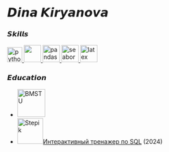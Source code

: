 # 𝘿𝙞𝙣𝙖 𝙆𝙞𝙧𝙮𝙖𝙣𝙤𝙫𝙖
### 𝙎𝙠𝙞𝙡𝙡𝙨
<p> 
  <a href="https://www.python.org" target="_blank"> 
    <img src="https://upload.wikimedia.org/wikipedia/commons/thumb/c/c3/Python-logo-notext.svg/1869px-Python-logo-notext.svg.png" alt="python" width="35">
  </a>

  <a href="https://numpy.org" target="_blank"> 
    <img src="https://numpy.org/images/logo.svg" width="40" height="40"/>
  </a>
  
  <a href="https://pandas.pydata.org" target="_blank"> 
    <img src="https://encrypted-tbn0.gstatic.com/images?q=tbn:ANd9GcT01Ctpf3nRjz7b9l-om2h2llNA0jL4d_MVtXXXHVF5mWIn5nyMXLgzYscFGZdbhf_LN8M&usqp=CAU" alt="pandas" width="40" height="40">
  </a>
  
  <a href="https://seaborn.pydata.org" target="_blank"> 
    <img src="https://seaborn.pydata.org/_images/logo-mark-lightbg.svg" alt="seaborn" width="40">
  </a>
  <a href="https://www.latex-project.org/" target="_blank"> 
    <img src="https://upload.wikimedia.org/wikipedia/commons/thumb/9/92/LaTeX_logo.svg/2560px-LaTeX_logo.svg.png" alt="latex" height="40px">
  </a>
  
</p>

### 𝙀𝙙𝙪𝙘𝙖𝙩𝙞𝙤𝙣
<ul>
<li><a href="https://bmstu.ru/"><img src="https://abali.ru/wp-content/uploads/2013/03/Gerb_MGTU_imeni_Baumana.png" alt="BMSTU" height="65"></a></li>
<li><img src="https://cdn.stepik.net/media/cache/images/courses/63054/cover_foIuz1t/6bc976a3abd69e9e3e5163a5973a8ccf.jpg" alt="Stepik" height="60"><a href="https://stepik.org/cert/2452340" target="_blank">Интерактивный тренажер по SQL</a> (2024)</li>
</ul>
<!--
**DolenKollin/DolenKollin** is a ✨ _special_ ✨ repository because its `README.md` (this file) appears on your GitHub profile.

Here are some ideas to get you started:

- 🔭 I’m currently working on ...
- 🌱 I’m currently learning ...
- 👯 I’m looking to collaborate on ...
- 🤔 I’m looking for help with ...
- 💬 Ask me about ...
- 📫 How to reach me: ...
- 😄 Pronouns: ...
- ⚡ Fun fact: ...
-->
